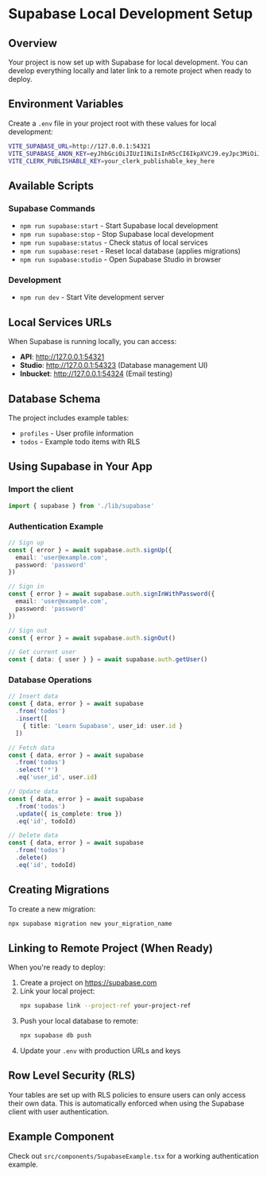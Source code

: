 # Supabase Local Development Setup

## Overview
Your project is now set up with Supabase for local development. You can develop everything locally and later link to a remote project when ready to deploy.

## Environment Variables
Create a `.env` file in your project root with these values for local development:

```bash
VITE_SUPABASE_URL=http://127.0.0.1:54321
VITE_SUPABASE_ANON_KEY=eyJhbGciOiJIUzI1NiIsInR5cCI6IkpXVCJ9.eyJpc3MiOiJzdXBhYmFzZS1kZW1vIiwicm9sZSI6ImFub24iLCJleHAiOjE5ODM4MTI5OTZ9.CRXP1A7WOeoJeXxjNni43kdQwgnWNReilDMblYTn_I0
VITE_CLERK_PUBLISHABLE_KEY=your_clerk_publishable_key_here
```

## Available Scripts

### Supabase Commands
- `npm run supabase:start` - Start Supabase local development
- `npm run supabase:stop` - Stop Supabase local development
- `npm run supabase:status` - Check status of local services
- `npm run supabase:reset` - Reset local database (applies migrations)
- `npm run supabase:studio` - Open Supabase Studio in browser

### Development
- `npm run dev` - Start Vite development server

## Local Services URLs
When Supabase is running locally, you can access:

- **API**: http://127.0.0.1:54321
- **Studio**: http://127.0.0.1:54323 (Database management UI)
- **Inbucket**: http://127.0.0.1:54324 (Email testing)

## Database Schema
The project includes example tables:
- `profiles` - User profile information
- `todos` - Example todo items with RLS

## Using Supabase in Your App

### Import the client
```typescript
import { supabase } from './lib/supabase'
```

### Authentication Example
```typescript
// Sign up
const { error } = await supabase.auth.signUp({
  email: 'user@example.com',
  password: 'password'
})

// Sign in
const { error } = await supabase.auth.signInWithPassword({
  email: 'user@example.com',
  password: 'password'
})

// Sign out
const { error } = await supabase.auth.signOut()

// Get current user
const { data: { user } } = await supabase.auth.getUser()
```

### Database Operations
```typescript
// Insert data
const { data, error } = await supabase
  .from('todos')
  .insert([
    { title: 'Learn Supabase', user_id: user.id }
  ])

// Fetch data
const { data, error } = await supabase
  .from('todos')
  .select('*')
  .eq('user_id', user.id)

// Update data
const { data, error } = await supabase
  .from('todos')
  .update({ is_complete: true })
  .eq('id', todoId)

// Delete data
const { data, error } = await supabase
  .from('todos')
  .delete()
  .eq('id', todoId)
```

## Creating Migrations
To create a new migration:
```bash
npx supabase migration new your_migration_name
```

## Linking to Remote Project (When Ready)
When you're ready to deploy:

1. Create a project on https://supabase.com
2. Link your local project:
   ```bash
   npx supabase link --project-ref your-project-ref
   ```
3. Push your local database to remote:
   ```bash
   npx supabase db push
   ```
4. Update your `.env` with production URLs and keys

## Row Level Security (RLS)
Your tables are set up with RLS policies to ensure users can only access their own data. This is automatically enforced when using the Supabase client with user authentication.

## Example Component
Check out `src/components/SupabaseExample.tsx` for a working authentication example. 
